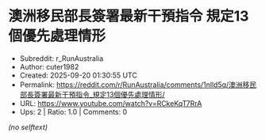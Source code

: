 # 澳洲移民部長簽署最新干預指令 規定13個優先處理情形

- Subreddit: r_RunAustralia
- Author: cuter1982
- Created: 2025-09-20 01:30:55 UTC
- Permalink: https://reddit.com/r/RunAustralia/comments/1nlld5q/澳洲移民部長簽署最新干預指令_規定13個優先處理情形/
- URL: https://www.youtube.com/watch?v=RCkeKqT7RrA
- Ups: 2 | Ratio: 1.0 | Comments: 0

_(no selftext)_
